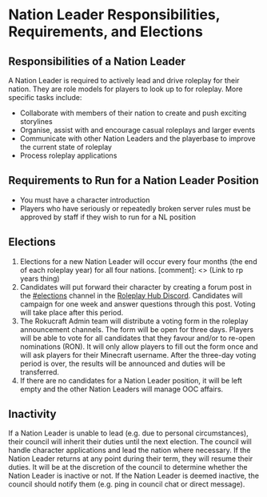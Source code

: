 # Nation Leader Responsibilities, Requirements, and Elections

## Responsibilities of a Nation Leader

A Nation Leader is required to actively lead and drive roleplay for their nation. They are role models for players to look up to for roleplay. More specific tasks include:

- Collaborate with members of their nation to create and push exciting storylines
- Organise, assist with and encourage casual roleplays and larger events
- Communicate with other Nation Leaders and the playerbase to improve the current state of roleplay
- Process roleplay applications

## Requirements to Run for a Nation Leader Position

- You must have a character introduction
- Players who have seriously or repeatedly broken server rules must be approved by staff if they wish to run for a NL position

## Elections

1. Elections for a new Nation Leader will occur every four months (the end of each roleplay year) for all four nations.
[comment]: <> (Link to rp years thing)
2. Candidates will put forward their character by creating a forum post in the [#elections](https://discord.com/channels/641386636453871656/1104875951378141314) channel in the [Roleplay Hub Discord](https://discord.gg/tjqX25pH37). Candidates will campaign for one week and answer questions through this post. Voting will take place after this period.
3. The Rokucraft Admin team will distribute a voting form in the roleplay announcement channels. The form will be open for three days. Players will be able to vote for all candidates that they favour and/or to re-open nominations (RON). It will only allow players to fill out the form once and will ask players for their Minecraft username. After the three-day voting period is over, the results will be announced and duties will be transferred.
4. If there are no candidates for a Nation Leader position, it will be left empty and the other Nation Leaders will manage OOC affairs.

## Inactivity

If a Nation Leader is unable to lead (e.g. due to personal circumstances), their council will inherit their duties until the next election. The council will handle character applications and lead the nation where necessary. If the Nation Leader returns at any point during their term, they will resume their duties. It will be at the discretion of the council to determine whether the Nation Leader is inactive or not. If the Nation Leader is deemed inactive, the council should notify them (e.g. ping in council chat or direct message).

